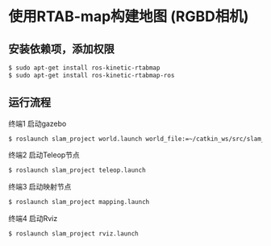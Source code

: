 # 使用RTAB-map构建地图 (RGBD相机)
## 安装依赖项，添加权限
```bash
$ sudo apt-get install ros-kinetic-rtabmap
$ sudo apt-get install ros-kinetic-rtabmap-ros
```
## 运行流程 
终端1 启动gazebo
```bash
$ roslaunch slam_project world.launch world_file:=~/catkin_ws/src/slam_project/worlds/kitchen_dining.world
```
终端2 启动Teleop节点
```bash
$ roslaunch slam_project teleop.launch
```
终端3 启动映射节点
```bash
$ roslaunch slam_project mapping.launch
```
终端4 启动Rviz
```bash
$ roslaunch slam_project rviz.launch
```
